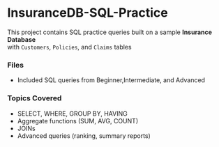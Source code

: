 # InsuranceDB-SQL-Practice
This project contains SQL practice queries built on a sample **Insurance Database**  
with `Customers`, `Policies`, and `Claims` tables

### Files
- Included SQL queries from Beginner,Intermediate, and Advanced

### Topics Covered
- SELECT, WHERE, GROUP BY, HAVING
- Aggregate functions (SUM, AVG, COUNT)
- JOINs
- Advanced queries (ranking, summary reports)
